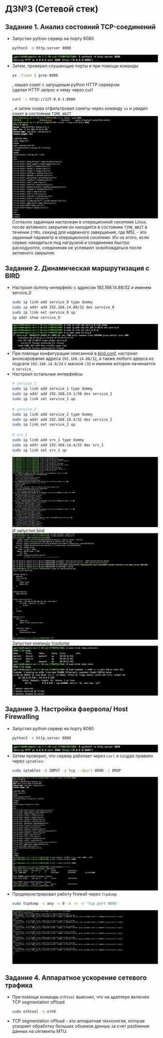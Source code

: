 # ДЗ№3 (Сетевой стек)

## Задание 1. Анализ состояний TCP-соединений

* Запустил python сервер на порту 8080
  ```bash
  python3 -m http.server 8080
  ```
  ![p1_1](./img/img1_1.png)
* Затем, проверил слушающие порты и при помощи команды 
  ```bash
  ss -tlpan | grep 8080
  ```
  , нашел сокет с запущеным python HTTP сервером  
  сделал HTTP запрос к нему через curl
  ```bash
  curl -i http://127.0.0.1:8080
  ```
  , и затем снова отфильтровал сокеты через команду `ss` и увидел сокет в состоянии `TIME_WAIT`
  ![p1_2](./img/img1_2.png)
  Согласно заданным настрокам в операционной сиситеме Linux, после активного закрытия он находится в состоянии `TIME_WAIT` в течении `2*MSL` секунд для надежного завершения, где MSL - это заданный параметр в операционной сиситеме. Из-за этого, если сервис находиться под нагрузкой и соединения быстро расходуются, соединения не успевают освобождаться после активного закрытия.

## Задание 2. Динамическая маршрутизация с BIRD

* Настроил dummy-интерфейс с адресом 192.168.14.88/32 и именем service_0
  ```bash
  sudo ip link add service_0 type dummy
  sudo ip addr add 192.168.14.88/32 dev service_0
  sudo ip link set service_0 up
  ip addr show service_0
  ```
  ![p2_1](./img/img2_1.png)
* При помощи конфигурации описанной в [bird.conf](./bird.conf), настроил анонсирование адреса `192.168.14.88/32`, а также любого адерса из подсети `192.168.14.0/24` с маской `/32` и именем которое начинается с `service_`
* Настроил остальные интерфейсы
  ```bash
  # service_1
  sudo ip link add service_1 type dummy
  sudo ip addr add 192.168.14.1/30 dev service_1
  sudo ip link set service_1 up

  # service_2
  sudo ip link add service_2 type dummy
  sudo ip addr add 192.168.10.4/32 dev service_2
  sudo ip link set service_2 up

  # srv_1
  sudo ip link add srv_1 type dummy
  sudo ip addr add 192.168.14.4/32 dev srv_1
  sudo ip link set srv_1 up
  ```
  ![p2_3](./img/img2_3.png)
  И запустил bird
  ![p2_4](./img/img2_4.png)
  Запустил команду tcpdump
  ![p2_5](./img/img2_5.png)


## Задание 3. Настройка фаервола/ Host Firewalling

* Запустил python сервер на порту 8080
  ```bash
  python3 -m http.server 8080
  ```
  ![p1_1](./img/img1_1.png)
* Затем проверил, что сервер работает через `curl` и создал правило через `iptables`:
  ```bash
  sudo iptables -A INPUT -p tcp --dport 8080 -j DROP
  ```
  ![p2_6](./img/img2_6.png)
* Продемонстрировал работу firewall через `tcpdump`
  ```bash
  sudo tcpdump -i any -s 0 -A -n -v 'tcp port 8080'
  ```
  ![p2_8](./img/img2_8.png)

## Задание 4. Аппаратное ускорение сетевого трафика

* При помощи команды `ethtool` выяснил, что на адаптере включен TCP segmentation offload
  ```bash
  sudo ethtool -k eth0
  ```
* TCP segmentation offload - это аппаратная технология, которая ускоряет обработку больших объемов данных за счет разбиения данных на сегменты MTU.